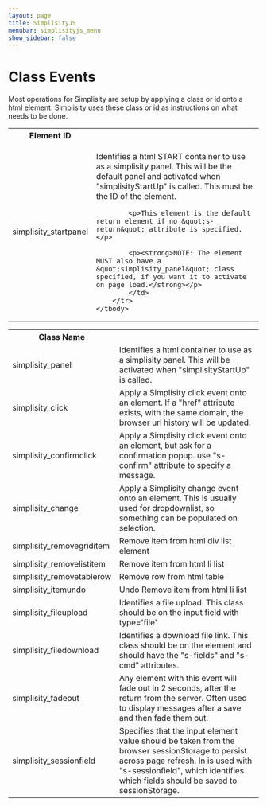```yaml
---
layout: page
title: SimplisityJS
menubar: simplisityjs_menu
show_sidebar: false
---
```


# Class Events

<link href="https://www.w3schools.com/w3css/4/w3.css" rel="stylesheet" /><!-- Header -->
<div class="w3-container w3-margin-top">
<div class="w3-row-padding">
<p>Most operations for Simplisity are setup by applying a class or id onto a html element. Simplisity uses these class or id as instructions on what needs to be done.</p>

<table class="w3-table w3-bordered">
	<tbody>
		<tr class="">
			<th>Element ID</th>
			<th>&nbsp;</th>
		</tr>
		<tr>
			<td>simplisity_startpanel</td>
			<td>
			<p>Identifies a html START container to use as a simplisity panel. This will be the default panel and activated when &quot;simplisityStartUp&quot; is called. This must be the ID of the element.</p>

			<p>This element is the default return element if no &quot;s-return&quot; attribute is specified.</p>

			<p><strong>NOTE: The element MUST also have a &quot;simplisity_panel&quot; class specified, if you want it to activate on page load.</strong></p>
			</td>
		</tr>
	</tbody>
</table>

<table class="w3-table w3-bordered">
	<tbody>
		<tr class="">
			<th>Class Name</th>
			<th>&nbsp;</th>
		</tr>
		<tr>
			<td>simplisity_panel</td>
			<td>Identifies a html container to use as a simplisity panel. This will be activated when &quot;simplisityStartUp&quot; is called.</td>
		</tr>
		<tr>
			<td>simplisity_click</td>
			<td>Apply a Simplisity click event onto an element. If a &quot;href&quot; attribute exists, with the same domain, the browser url history will be updated.</td>
		</tr>
		<tr>
			<td>simplisity_confirmclick</td>
			<td>Apply a Simplisity click event onto an element, but ask for a confirmation popup. use &quot;s-confirm&quot; attribute to specify a message.</td>
		</tr>
		<tr>
			<td>simplisity_change</td>
			<td>Apply a Simplisity change event onto an element. This is usually used for dropdownlist, so something can be populated on selection.</td>
		</tr>		
		<tr>
			<td>simplisity_removegriditem</td>
			<td>Remove item from html div list element</td>
		</tr>
		<tr>
			<td>simplisity_removelistitem</td>
			<td>Remove item from html li list</td>
		</tr>
		<tr>
			<td>simplisity_removetablerow</td>
			<td>Remove row from html table</td>
		</tr>
		<tr>
			<td>simplisity_itemundo</td>
			<td>Undo Remove item from html li list</td>
		</tr>
		<tr>
			<td>simplisity_fileupload</td>
			<td>Identifies a file upload. This class should be on the input field with type=&#39;file&#39;</td>
		</tr>
		<tr>
			<td>simplisity_filedownload</td>
			<td>Identifies a download file link. This class should be on the <a> element and should have the &quot;s-fields&quot; and &quot;s-cmd&quot; attributes.</a></td>
		</tr>
		<tr>
			<td>simplisity_fadeout</td>
			<td>Any element with this event will fade out in 2 seconds, after the return from the server. Often used to display messages after a save and then fade them out.</td>
		</tr>
		<tr>
			<td>simplisity_sessionfield</td>
			<td>Specifies that the input element value should be taken from the browser sessionStorage to persist across page refresh. In is used with &quot;s-sessionfield&quot;, which identifies which fields should be saved to sessionStorage.</td>
		</tr>
	</tbody>
</table>
</div>

<div class="w3-row-padding">
<div>&nbsp;</div>
</div>

<div class="w3-row-padding">
<div>&nbsp;</div>
</div>

<div class="w3-row-padding">
<div>&nbsp;</div>
</div>
</div>

<div id="documentationanchor43">&nbsp;</div>

